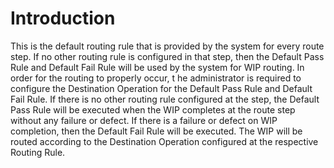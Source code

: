 # Introduction

This is the default routing rule that is provided by the system for every route step. If no other routing rule is configured in that step, then the Default Pass Rule and Default Fail Rule will be used by the system for WIP routing. In order for the routing to properly occur, t
he administrator is required to configure the Destination Operation for the Default Pass Rule and Default Fail Rule. If there is no other routing rule configured at the step, the Default Pass Rule will be executed when the WIP completes at the route step without any failure or defect. If there is a failure or defect on WIP completion, then the Default Fail Rule will be executed. The WIP will be routed according to the Destination Operation configured at the respective Routing Rule. 